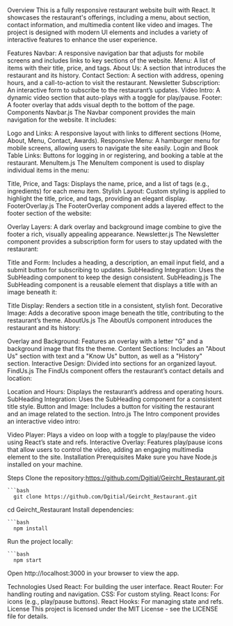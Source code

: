 Overview
This is a fully responsive restaurant website built with React. It showcases the restaurant's offerings, including a menu, about section, contact information, and multimedia content like video and images. The project is designed with modern UI elements and includes a variety of interactive features to enhance the user experience.

Features
Navbar: A responsive navigation bar that adjusts for mobile screens and includes links to key sections of the website.
Menu: A list of items with their title, price, and tags.
About Us: A section that introduces the restaurant and its history.
Contact Section: A section with address, opening hours, and a call-to-action to visit the restaurant.
Newsletter Subscription: An interactive form to subscribe to the restaurant’s updates.
Video Intro: A dynamic video section that auto-plays with a toggle for play/pause.
Footer: A footer overlay that adds visual depth to the bottom of the page.
Components
Navbar.js
The Navbar component provides the main navigation for the website. It includes:

Logo and Links: A responsive layout with links to different sections (Home, About, Menu, Contact, Awards).
Responsive Menu: A hamburger menu for mobile screens, allowing users to navigate the site easily.
Login and Book Table Links: Buttons for logging in or registering, and booking a table at the restaurant.
MenuItem.js
The MenuItem component is used to display individual items in the menu:

Title, Price, and Tags: Displays the name, price, and a list of tags (e.g., ingredients) for each menu item.
Stylish Layout: Custom styling is applied to highlight the title, price, and tags, providing an elegant display.
FooterOverlay.js
The FooterOverlay component adds a layered effect to the footer section of the website:

Overlay Layers: A dark overlay and background image combine to give the footer a rich, visually appealing appearance.
Newsletter.js
The Newsletter component provides a subscription form for users to stay updated with the restaurant:

Title and Form: Includes a heading, a description, an email input field, and a submit button for subscribing to updates.
SubHeading Integration: Uses the SubHeading component to keep the design consistent.
SubHeading.js
The SubHeading component is a reusable element that displays a title with an image beneath it:

Title Display: Renders a section title in a consistent, stylish font.
Decorative Image: Adds a decorative spoon image beneath the title, contributing to the restaurant’s theme.
AboutUs.js
The AboutUs component introduces the restaurant and its history:

Overlay and Background: Features an overlay with a letter "G" and a background image that fits the theme.
Content Sections: Includes an "About Us" section with text and a "Know Us" button, as well as a "History" section.
Interactive Design: Divided into sections for an organized layout.
FindUs.js
The FindUs component offers the restaurant’s contact details and location:

Location and Hours: Displays the restaurant’s address and operating hours.
SubHeading Integration: Uses the SubHeading component for a consistent title style.
Button and Image: Includes a button for visiting the restaurant and an image related to the section.
Intro.js
The Intro component provides an interactive video intro:

Video Player: Plays a video on loop with a toggle to play/pause the video using React’s state and refs.
Interactive Overlay: Features play/pause icons that allow users to control the video, adding an engaging multimedia element to the site.
Installation
Prerequisites
Make sure you have Node.js installed on your machine.

Steps
Clone the repository:https://github.com/Dgitial/Geircht_Restaurant.git

    ```bash
      git clone https://github.com/Dgitial/Geircht_Restaurant.git
      
cd Geircht_Restaurant
Install dependencies:

    ```bash
      npm install
      
Run the project locally:

    ```bash
      npm start
      
Open http://localhost:3000 in your browser to view the app.

Technologies Used
React: For building the user interface.
React Router: For handling routing and navigation.
CSS: For custom styling.
React Icons: For icons (e.g., play/pause buttons).
React Hooks: For managing state and refs.
License
This project is licensed under the MIT License - see the LICENSE file for details.

